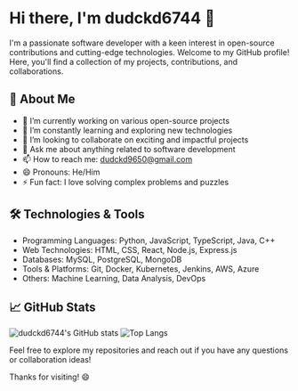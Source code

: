 # Hi there, I'm dudckd6744 👋

I'm a passionate software developer with a keen interest in open-source contributions and cutting-edge technologies. Welcome to my GitHub profile! Here, you'll find a collection of my projects, contributions, and collaborations.

## 🚀 About Me

- 🔭 I’m currently working on various open-source projects
- 🌱 I’m constantly learning and exploring new technologies
- 👯 I’m looking to collaborate on exciting and impactful projects
- 💬 Ask me about anything related to software development
- 📫 How to reach me: [dudckd9650@gmail.com](mailto:dudckd9650@gmail.com)
- 😄 Pronouns: He/Him
- ⚡ Fun fact: I love solving complex problems and puzzles

## 🛠️ Technologies & Tools

- Programming Languages: Python, JavaScript, TypeScript, Java, C++
- Web Technologies: HTML, CSS, React, Node.js, Express.js
- Databases: MySQL, PostgreSQL, MongoDB
- Tools & Platforms: Git, Docker, Kubernetes, Jenkins, AWS, Azure
- Others: Machine Learning, Data Analysis, DevOps

## 📈 GitHub Stats

![dudckd6744's GitHub stats](https://github-readme-stats.vercel.app/api?username=dudckd6744&show_icons=true&theme=radical)
![Top Langs](https://github-readme-stats.vercel.app/api/top-langs/?username=dudckd6744&layout=compact&theme=radical)

Feel free to explore my repositories and reach out if you have any questions or collaboration ideas!

Thanks for visiting! 😄
